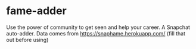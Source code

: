 # fame-adder
Use the power of community to get seen and help your career. A Snapchat auto-adder. Data comes from https://snaphame.herokuapp.com/ (fill that out before using)

